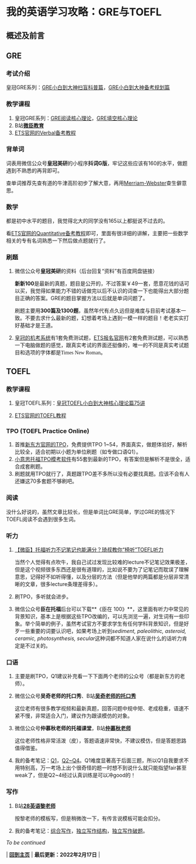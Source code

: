 # 我的英语学习攻略：GRE与TOEFL

## 概述及前言

## GRE

### 考试介绍

皇冠GRE系列：[GRE小白到大神扫盲科普篇](https://www.bilibili.com/video/BV1NK4y1s7Z7)，[GRE小白到大神备考规划篇](https://www.bilibili.com/video/BV11y4y1p7qi)

### 教学课程

1. 皇冠GRE系列：[GRE阅读核心理论](https://www.bilibili.com/video/BV1gh41117J1)，[GRE填空核心理论](https://www.bilibili.com/video/BV1X5411E77u)
2. B站[**微臣教育**](https://space.bilibili.com/393277742)
3. [ETS官网的Verbal备考教程](https://www.ets.org/gre/revised_general/prepare/verbal_reasoning/)

### 背单词

词表用微信公众号**皇冠美研**的小程序**抖词G版**，牢记这些应该有160的水平，做题遇到不熟悉的再背即可。

查单词推荐先查有道的牛津高阶初步了解大意，再用[Merriam-Webster](https://www.merriam-webster.com/)查生僻意思。

### 数学

都是初中水平的题目，我觉得北大的同学没有165以上都挺说不过去的。

看[ETS官网的Quantitative备考教程](https://www.ets.org/gre/revised_general/prepare/quantitative_reasoning/)即可，里面有很详细的讲解，主要把一些数学相关的专有名词熟悉一下然后做点题就行了。

### 刷题

1. 微信公众号**皇冠美研**的资料（后台回复“资料”有百度网盘链接）

   **新新100**是最新的真题，题目是公开的，不过答案￥49一套，愿意花钱的话可以买，我觉得如果能力不错的话做完以后不认识的词查一下也能得出大部分题目正确的答案。GRE的题目掌握方法以后就是单词问题了。

   刷题主要用**300篇及1300题**，虽然年代有点久远但是难度与目前考试基本一致。不要去求什么最新的题，幻想着考场上遇到一模一样的题目！老老实实打好基础才是王道。

2. [皇冠的机考系统](https://www.gre.vip/home)有1套免费测试题，[ETS报名官网](https://ereg.ets.org/ereg/public/jump?_p=GRI)有2套免费测试题，可以熟悉一下电脑做题的感觉，跟真实考试的界面还挺像的，唯一的不同是真实考试题目和选项的字体都是<font face="Times New Roman">Times New Roman</font>。

## TOEFL

### 教学课程

1. 皇冠TOEFL系列：[皇冠TOEFL小白到大神核心理论篇75讲](https://www.bilibili.com/video/BV1xh411H7H1)

2. [ETS官网的TOEFL教程](https://www.ets.org/toefl/test-takers/ibt/about)

### TPO (TOEFL Practice Online)

1. 首推[新东方官网的TPO](https://liuxue.koolearn.com/toefl/read/)，免费提供TPO 1~54，界面真实，做题体验好，解析比较全，适合初期以小题为单位刷题（如专做口语Q1）。
2. [小意思托福TPO模考软件](http://www.xiaoxiaoyisi.com/)有55套到最新的TPO，有答案但是解析不是很全，适合成套刷题。
3. 刷题就用TPO就行了，真题跟TPO差不多所以没有必要找真题。应该不会有人还嫌这70多套题不够刷吧。

### 阅读

没什么好说的，虽然文章比较长，但是单词比GRE简单，学过GRE的情况下TOEFL阅读不会遇到很多生词。

### 听力

1. [【微臣】托福听力不记笔记也能满分？琦叔教你“椅听”TOEFL听力](https://www.bilibili.com/video/BV1kb411G7WA)

   当然个人觉得有点吹牛，我自己试过发现比较难的lecture不记笔记效果极差，但是这个视频很多东西还是很有道理的，比如说不要为了记笔记而耽误了理解意思，记得好不如听得懂，以及分层的方法（但是他举的两篇都是分层非常清晰的文章，很多lecture条理差得多）。

2. 刷TPO，多听就会进步。

3. 微信公众号**臣在托福**后台可以下载**《臣在 100》**，这里面有听力中常见的背景知识，基本上是根据这些TPO改编的，可以先浏览一遍，对生词有一些印象。举个简单的例子，虽然考试官方不要求学生有任何学科背景知识，但是好歹一些重要的词要认识吧，如果考场上听到*sediment, paleolithic, asteroid, ceramic, photosynthesis, secular*这种词都不知道人家在说什么的话听力肯定是不过关的。

### 口语

1. 主要是刷TPO，Q1建议补充看一下下面两个老师的公众号（都是新东方的老师）。

2. 微信公众号**吴奇老师的托口秀**、B站[**吴奇老师的托口秀**](https://space.bilibili.com/473498779)

   这位老师有很多教学视频和最新真题，回答问题中规中矩、老成稳重，语速不紧不慢，非常适合入门，建议作为跟读模仿的对象。

3. 微信公众号**仲慕秋老师的托福课堂**，B站[**仲慕秋老师**](https://space.bilibili.com/480825673)

   这位老师性格非常活泼（皮），答题语速非常快，不建议模仿，但是答题思路值得借鉴。

4. 我的备考笔记：[Q1]()，[Q2~Q4]()。Q1难度显著高于后面三题，所以Q1自我要求不用特别高，万一考场上出个很奇怪的题一时想不到说什么就只能指望fair甚至weak了，但是Q2~4经过认真训练是可以冲good的！

### 写作

1. B站[**28英语黎老师**](https://space.bilibili.com/285893593)

   按黎老师的模板写，但是稍微改一下，有传言说模板可能会扣分。

2. 我的备考笔记：[综合写作]()，[独立写作结构]()，[独立写作破题]()。



*To be continued*



| **<a href="/index.html">回到主页</a>** | **最后更新：2022年2月17日** |
